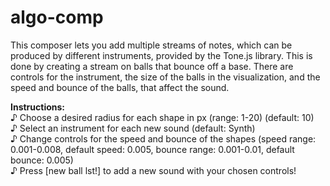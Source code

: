 # algo-comp

This composer lets you add multiple streams of notes, which can be 
produced by different instruments, provided by the Tone.js library. 
This is done by creating a stream on balls that bounce off a base. 
There are controls for the instrument, the size of the balls in the 
visualization, and the speed and bounce of the balls, that affect 
the sound.

<b>Instructions:</b> <br>
  ♪ Choose a desired radius for each shape in px (range: 1-20) 
  (default: 10) <br> 
  ♪ Select an instrument for each new sound (default: Synth) <br>
  ♪ Change controls for the speed and bounce of the shapes 
  (speed range: 0.001-0.008, default speed: 0.005, bounce range: 0.001-0.01, 
  default bounce: 0.005) <br>
  ♪ Press [new ball lst!] to add a new sound with your chosen controls! <br>
